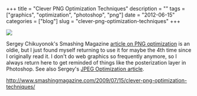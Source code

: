 +++
title = "Clever PNG Optimization Techniques"
description = ""
tags = ["graphics", "optimization", "photoshop", "png"]
date = "2012-06-15"
categories = ["blog"]
slug = "clever-png-optimization-techniques"
+++



  <div class="notebook-screenshot"><a href="http://www.smashingmagazine.com/2009/07/15/clever-png-optimization-techniques/"><img src="http://media.konigi.com/bluga/wt4fdb41aa9b373_large.jpg"/></a></div><p>Sergey Chikuyonok's Smashing Magazine <a href="http://www.smashingmagazine.com/2009/07/15/clever-png-optimization-techniques/">article on PNG optimization</a> is an oldie, but I just found myself returning to use it for maybe the 4th time since I originally read it. I don't do web graphics so frequently anymore, so I always return here to get reminded of things like the posterization layer in Photoshop. See also Sergey's <a href="http://www.smashingmagazine.com/2009/07/01/clever-jpeg-optimization-techniques/">JPEG Optimization article</a>.</p>

    
  <a href="http://www.smashingmagazine.com/2009/07/15/clever-png-optimization-techniques/">http://www.smashingmagazine.com/2009/07/15/clever-png-optimization-techniques/</a>
